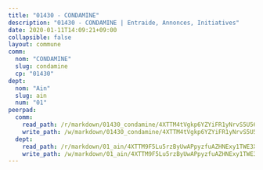 ```yaml
---
title: "01430 - CONDAMINE"
description: "01430 - CONDAMINE | Entraide, Annonces, Initiatives"
date: 2020-01-11T14:09:21+09:00
collapsible: false
layout: commune
comm:
  nom: "CONDAMINE"
  slug: condamine
  cp: "01430"
dept:
  nom: "Ain"
  slug: ain
  num: "01"
peerpad:
  comm:
    read_path: /r/markdown/01430_condamine/4XTTM4tVgkp6YZYiFR1yNrvS5U562RcoZqVLWyAL91nYiDugf
    write_path: /w/markdown/01430_condamine/4XTTM4tVgkp6YZYiFR1yNrvS5U562RcoZqVLWyAL91nYiDugf-K3TgUMdKfQTdf3VzKExCqTtU97u6iHsHLB1AB4sTETaEqR8WQaCWKQ5o73tvUUtBRGd8xCn927Fx9k1sDZWcd9V12mua3E6BHJV2CjfN5KnEiAGMotcgtq6YEVrgkHuyhBRzKcod
  dept:
    read_path: /r/markdown/01_ain/4XTTM9F5Lu5rzByUwAPpyzfuAZHNExy1TWE3X3wiTrPFfiAJr
    write_path: /w/markdown/01_ain/4XTTM9F5Lu5rzByUwAPpyzfuAZHNExy1TWE3X3wiTrPFfiAJr-K3TgUnxzeFoJA4CB58vXNvKXURJneTNZHUsypAQGicGiZu7AS2sPbjspGpj7s3MmMv58YhkLaSUMQMHaiKAfoMv6wF36Urxbqqh8MmnXpnKkbVhnAishABEkMRAiyAt8GGJ1Jer2
---
```


